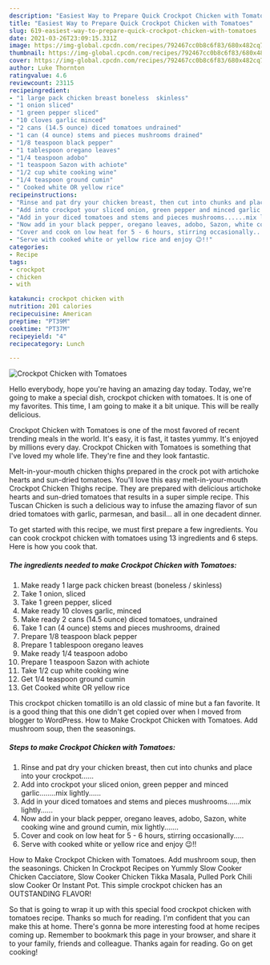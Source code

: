 ```yaml
---
description: "Easiest Way to Prepare Quick Crockpot Chicken with Tomatoes"
title: "Easiest Way to Prepare Quick Crockpot Chicken with Tomatoes"
slug: 619-easiest-way-to-prepare-quick-crockpot-chicken-with-tomatoes
date: 2021-03-26T23:09:15.331Z
image: https://img-global.cpcdn.com/recipes/792467cc0b8c6f83/680x482cq70/crockpot-chicken-with-tomatoes-recipe-main-photo.jpg
thumbnail: https://img-global.cpcdn.com/recipes/792467cc0b8c6f83/680x482cq70/crockpot-chicken-with-tomatoes-recipe-main-photo.jpg
cover: https://img-global.cpcdn.com/recipes/792467cc0b8c6f83/680x482cq70/crockpot-chicken-with-tomatoes-recipe-main-photo.jpg
author: Luke Thornton
ratingvalue: 4.6
reviewcount: 23115
recipeingredient:
- "1 large pack chicken breast boneless  skinless"
- "1 onion sliced"
- "1 green pepper sliced"
- "10 cloves garlic minced"
- "2 cans (14.5 ounce) diced tomatoes undrained"
- "1 can (4 ounce) stems and pieces mushrooms drained"
- "1/8 teaspoon black pepper"
- "1 tablespoon oregano leaves"
- "1/4 teaspoon adobo"
- "1 teaspoon Sazon with achiote"
- "1/2 cup white cooking wine"
- "1/4 teaspoon ground cumin"
- " Cooked white OR yellow rice"
recipeinstructions:
- "Rinse and pat dry your chicken breast, then cut into chunks and place into your crockpot......"
- "Add into crockpot your sliced onion, green pepper and minced garlic........mix lightly......"
- "Add in your diced tomatoes and stems and pieces mushrooms......mix lightly......"
- "Now add in your black pepper, oregano leaves, adobo, Sazon, white cooking wine and ground cumin, mix lightly......."
- "Cover and cook on low heat for 5 - 6 hours, stirring occasionally....."
- "Serve with cooked white or yellow rice and enjoy 😉!!"
categories:
- Recipe
tags:
- crockpot
- chicken
- with

katakunci: crockpot chicken with 
nutrition: 201 calories
recipecuisine: American
preptime: "PT39M"
cooktime: "PT37M"
recipeyield: "4"
recipecategory: Lunch

---
```



![Crockpot Chicken with Tomatoes](https://img-global.cpcdn.com/recipes/792467cc0b8c6f83/680x482cq70/crockpot-chicken-with-tomatoes-recipe-main-photo.jpg)

Hello everybody, hope you're having an amazing day today. Today, we're going to make a special dish, crockpot chicken with tomatoes. It is one of my favorites. This time, I am going to make it a bit unique. This will be really delicious.

Crockpot Chicken with Tomatoes is one of the most favored of recent trending meals in the world. It's easy, it is fast, it tastes yummy. It's enjoyed by millions every day. Crockpot Chicken with Tomatoes is something that I've loved my whole life. They're fine and they look fantastic.

Melt-in-your-mouth chicken thighs prepared in the crock pot with artichoke hearts and sun-dried tomatoes. You&#39;ll love this easy melt-in-your-mouth Crockpot Chicken Thighs recipe. They are prepared with delicious artichoke hearts and sun-dried tomatoes that results in a super simple recipe. This Tuscan Chicken is such a delicious way to infuse the amazing flavor of sun dried tomatoes with garlic, parmesan, and basil… all in one decadent dinner.


To get started with this recipe, we must first prepare a few ingredients. You can cook crockpot chicken with tomatoes using 13 ingredients and 6 steps. Here is how you cook that.

<!--inarticleads1-->

##### The ingredients needed to make Crockpot Chicken with Tomatoes:

1. Make ready 1 large pack chicken breast (boneless / skinless)
1. Take 1 onion, sliced
1. Take 1 green pepper, sliced
1. Make ready 10 cloves garlic, minced
1. Make ready 2 cans (14.5 ounce) diced tomatoes, undrained
1. Take 1 can (4 ounce) stems and pieces mushrooms, drained
1. Prepare 1/8 teaspoon black pepper
1. Prepare 1 tablespoon oregano leaves
1. Make ready 1/4 teaspoon adobo
1. Prepare 1 teaspoon Sazon with achiote
1. Take 1/2 cup white cooking wine
1. Get 1/4 teaspoon ground cumin
1. Get  Cooked white OR yellow rice


This crockpot chicken tomatillo is an old classic of mine but a fan favorite. It is a good thing that this one didn&#39;t get copied over when I moved from blogger to WordPress. How to Make Crockpot Chicken with Tomatoes. Add mushroom soup, then the seasonings. 

<!--inarticleads2-->

##### Steps to make Crockpot Chicken with Tomatoes:

1. Rinse and pat dry your chicken breast, then cut into chunks and place into your crockpot......
1. Add into crockpot your sliced onion, green pepper and minced garlic........mix lightly......
1. Add in your diced tomatoes and stems and pieces mushrooms......mix lightly......
1. Now add in your black pepper, oregano leaves, adobo, Sazon, white cooking wine and ground cumin, mix lightly.......
1. Cover and cook on low heat for 5 - 6 hours, stirring occasionally.....
1. Serve with cooked white or yellow rice and enjoy 😉!!


How to Make Crockpot Chicken with Tomatoes. Add mushroom soup, then the seasonings. Chicken In Crockpot Recipes on Yummly Slow Cooker Chicken Cacciatore, Slow Cooker Chicken Tikka Masala, Pulled Pork Chili slow Cooker Or Instant Pot. This simple crockpot chicken has an OUTSTANDING FLAVOR! 

So that is going to wrap it up with this special food crockpot chicken with tomatoes recipe. Thanks so much for reading. I'm confident that you can make this at home. There's gonna be more interesting food at home recipes coming up. Remember to bookmark this page in your browser, and share it to your family, friends and colleague. Thanks again for reading. Go on get cooking!
